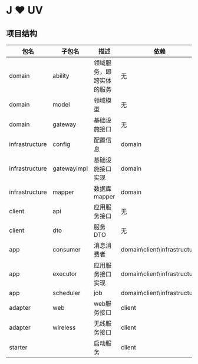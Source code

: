 # J ❤ UV

## 项目结构

| 包名 | 子包名 | 描述 | 依赖 |
| ---- | ---- | ---- | ---- |
| domain | ability | 领域服务，即跨实体的服务 | 无 |
| domain | model | 领域模型 | 无 |
| domain | gateway | 基础设施接口 | 无 |
| infrastructure | config | 配置信息 | domain |
| infrastructure | gatewayimpl | 基础设施接口实现 | domain |
| infrastructure | mapper | 数据库mapper | domain |
| client | api | 应用服务接口 | 无 |
| client | dto | 服务DTO | 无 |
| app | consumer | 消息消费者 | domain\client\infrastructure |
| app | executor | 应用服务接口实现 | domain\client\infrastructure |
| app | scheduler | job | domain\client\infrastructure |
| adapter | web | web服务接口 | client |
| adapter | wireless | 无线服务接口 | client |
| starter |  | 启动服务 | client |
